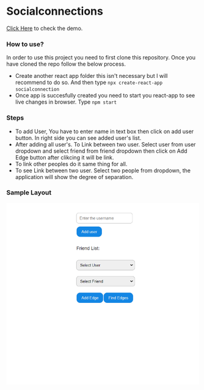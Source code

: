 # Socialconnections

[Click Here](https://socialconnection.netlify.app/) to check the demo. 

### How to use?

In order to use this project you need to first clone this repository. Once you have cloned the repo follow the below process.
* Create another react app folder this isn't necessary but I will recommend to do so. And then type ```npx create-react-app socialconnection```
* Once app is succesfully created you need to start you react-app to see live changes in browser. Type ```npm start```

### Steps
* To add User, You have to enter name in text box then click on add user button. In right side you can see added user's list.
* After adding all user's. To Link between two user. Select user from user dropdown and select friend from friend dropdown then click on  Add Edge button after clikcing it will be link.
* To link other peoples do it same thing for all.   
* To see Link between two user. Select two people from dropdown, the application will show the degree of separation.


### Sample Layout

![Preview](socialconnection.png?raw=true)

